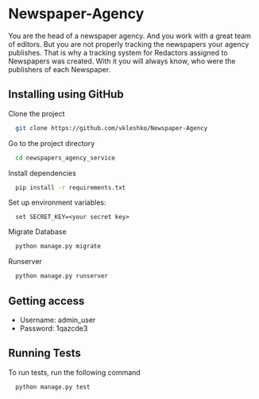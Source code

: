 # Newspaper-Agency

You are the head of a newspaper agency. And you work with a great team of editors. But you are not properly tracking the newspapers your agency publishes. That is why a tracking system for Redactors assigned to Newspapers was created. With it you will always know, who were the publishers of each Newspaper.

## Installing using GitHub

Clone the project

```bash
  git clone https://github.com/vkleshko/Newspaper-Agency
```

Go to the project directory

```bash
  cd newspapers_agency_service
```

Install dependencies

```bash
  pip install -r requirements.txt
```

Set up environment variables:

```
  set SECRET_KEY=<your secret key>
```

Migrate Database

```bash
  python manage.py migrate
```

Runserver

```bash
  python manage.py runserver
```

## Getting access

- Username: admin_user
- Password: 1qazcde3

## Running Tests

To run tests, run the following command

```bash
  python manage.py test
```
